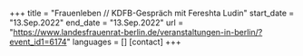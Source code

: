 +++
title = "Frauenleben // KDFB-Gespräch mit Fereshta Ludin"
start_date = "13.Sep.2022"
end_date = "13.Sep.2022"
url = "https://www.landesfrauenrat-berlin.de/veranstaltungen-in-berlin/?event_id1=6174"
languages = []
[contact]
+++